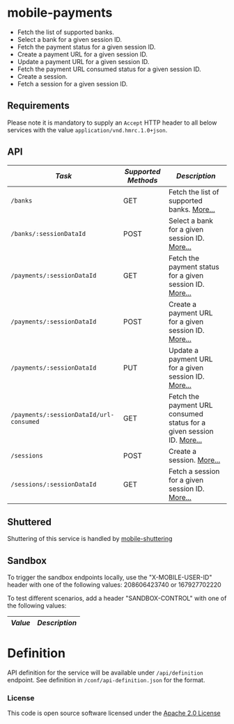 mobile-payments
=============================================

- Fetch the list of supported banks.
- Select a bank for a given session ID.
- Fetch the payment status for a given session ID.
- Create a payment URL for a given session ID.
- Update a payment URL for a given session ID.
- Fetch the payment URL consumed status for a given session ID.
- Create a session.
- Fetch a session for a given session ID.

Requirements
------------

Please note it is mandatory to supply an `Accept` HTTP header to all below services with the
value ```application/vnd.hmrc.1.0+json```.

API
---

| *Task* | *Supported Methods* | *Description* |
|--------|----|----|
| ```/banks``` | GET | Fetch the list of supported banks. [More...](app/docs/get-banks.md)|
| ```/banks/:sessionDataId``` | POST | Select a bank for a given session ID. [More...](app/docs/post-bank.md)|
| ```/payments/:sessionDataId``` | GET | Fetch the payment status for a given session ID. [More...](app/docs/get-payment.md)|
| ```/payments/:sessionDataId``` | POST | Create a payment URL for a given session ID. [More...](app/docs/post-payment.md)|
| ```/payments/:sessionDataId``` | PUT | Update a payment URL for a given session ID. [More...](app/docs/put-payment.md)|
| ```/payments/:sessionDataId/url-consumed``` | GET | Fetch the payment URL consumed status for a given session ID. [More...](app/docs/get-payment-url-consumed.md)|
| ```/sessions``` | POST | Create a session. [More...](app/docs/post-session.md)|
| ```/sessions/:sessionDataId``` | GET | Fetch a session for a given session ID. [More...](app/docs/get-session.md)|

Shuttered
---------
Shuttering of this service is handled by [mobile-shuttering](https://github.com/hmrc/mobile-shuttering)

Sandbox
---------
To trigger the sandbox endpoints locally, use the "X-MOBILE-USER-ID" header with one of the following values:
208606423740 or 167927702220

To test different scenarios, add a header "SANDBOX-CONTROL" with one of the following values:

| *Value* | *Description* |
|--------|----|

# Definition

API definition for the service will be available under `/api/definition` endpoint. See definition
in `/conf/api-definition.json` for the format.

### License

This code is open source software licensed under
the [Apache 2.0 License]("http://www.apache.org/licenses/LICENSE-2.0.html")